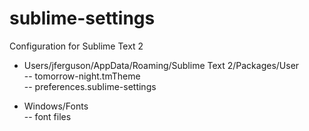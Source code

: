 sublime-settings
================

Configuration for Sublime Text 2

 - Users/jferguson/AppData/Roaming/Sublime Text 2/Packages/User<br/>
   -- tomorrow-night.tmTheme<br/>
   -- preferences.sublime-settings<br/>

 - Windows/Fonts<br/>
   -- font files<br/>


